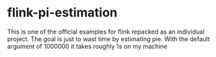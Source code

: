 # flink-pi-estimation

This is one of the official examples for flink repacked as an individual project.
The goal is just to wast time by estimating pie. 
With the default argument of 1000000 it takes roughly 1s on my machine
